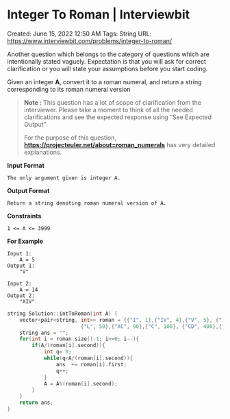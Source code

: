 # Integer To Roman | Interviewbit

Created: June 15, 2022 12:50 AM
Tags: String
URL: https://www.interviewbit.com/problems/integer-to-roman/

Another question which belongs to the category of questions which are intentionally stated vaguely. 
 Expectation is that you will ask for correct clarification or you will state your assumptions before you start coding.

Given an integer **A**, convert it to a roman numeral, and return a string corresponding to its roman numeral version

> 
> 
> 
> **Note :** This question has a lot of scope of clarification from the interviewer. Please take a moment to think of all the needed clarifications and see the expected response using “See Expected Output”
> 
> For the purpose of this question, **https://projecteuler.net/about=roman_numerals** has very detailed explanations.
> 

**Input Format**

```
The only argument given is integer A.

```

**Output Format**

```
Return a string denoting roman numeral version of A.

```

**Constraints**

```
1 <= A <= 3999

```

**For Example**

```
Input 1:
    A = 5
Output 1:
    "V"

Input 2:
    A = 14
Output 2:
    "XIV"

```

```cpp
string Solution::intToRoman(int A) {
    vector<pair<string, int>> roman = {{"I", 1},{"IV", 4},{"V", 5}, {"IX", 9},{"X", 10},{"XL", 40},
                        {"L", 50},{"XC", 90},{"C", 100}, {"CD", 400},{"D", 500},{"CM", 900}, {"M", 1000}};
    string ans = "";
    for(int i = roman.size()-1; i>=0; i--){
        if(A/(roman[i].second)){
            int q= 0;
            while(q<A/(roman[i].second)){
                ans  += roman[i].first;
                q++; 
            }
            A = A%(roman[i].second);
        }
    }
    return ans;
}
```